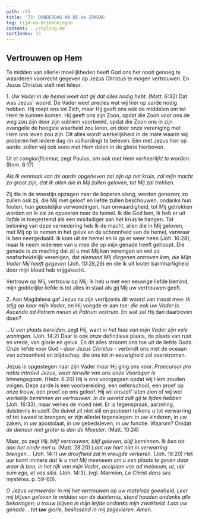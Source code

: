 ```yaml
---
path: /73
title: '73: DONDERDAG NA DE 4e ZONDAG'
tag: tijd-na-driekoningen
content: ../styling.md
sortIndex: 73
---
```


## Vertrouwen op Hem

Te midden van allerlei moeilijkheden heeft God ons het nooit genoeg te waarderen voorrecht gegeven op Jezus Christus te mogen vertrouwen. En Jezus Christus stelt niet teleur.

1\. _Uw Vader in de hemel weet dat gij dat alles nodig hebt._ (Matt. 6:32) Dat was Jezus' woord. De Vader weet precies wat wij hier op aarde nodig hebben. Hij roept ons tot Zich, maar Hij geeft ons ook de middelen om tot Hem te kunnen komen. Hij geeft ons zijn Zoon, opdat die Zoon voor ons de weg zou zijn door zijn subliem voorbeeld, opdat die Zoon ons in zijn evangelie de hoogste waarheid zou leren, en door onze vereniging met Hem ons leven zou zijn. Dit alles wordt werkelijkheid in de mate waarin wij proberen het iedere dag (in volharding) te beleven. Eén met Jezus hier op aarde: zullen wij ook eens met Hem delen in de glorie hierboven.

_Ut et conglorificemur,_ zegt Paulus, _om ook met Hem verheerlijkt te worden._ (Rom. 8:17)

_Als Ik eenmaal van de aarde opgeheven zal zijn op het kruis, zal mijn macht zo groot zijn, dat Ik allen die in Mij zullen geloven, tot Mij zal trekken._

Zij die in de woestijn opzagen naar de koperen slang, werden genezen; zo zullen ook zij, die Mij met geloof en liefde zullen beschouwen, ondanks hun fouten, hun geestelijke verwondingen, hun onwaardigheid, tot Mij getrokken worden en Ik zal ze opvoeren naar de hemel. Ik die God ben, Ik heb er _uit liefde_ in toegestemd als een misdadiger aan het kruis te hangen. Tot beloning van deze vernedering heb Ik de macht, allen die in Mij geloven, met Mij op te nemen in het geluk en de schoonheid van de hemel, vanwaar Ik ben neergedaald. Ik kom uit de hemel en Ik ga er weer heen (Joh. 16:28), maar Ik neem iedereen van u mee die op mijn genade heeft gehoopt. Die genade is zo machtig dat zij u met Mij kan verenigen en wel zo onafscheidelijk verenigen, dat _niemand Mij diegenen ontroven kan, die Mijn Vader Mij heeft gegeven_ (Joh. 10:28,29) en die Ik uit louter barmhartigheid door mijn bloed heb vrijgekocht.

Vertrouw op Mij, vertrouw op Mij; Ik heb u met een eeuwige liefde bemind, mijn goddelijke liefde is tot alles in staat als gij Mij uw vertrouwen geeft.

2\. Aan Magdalena gaf Jezus na zijn verrijzenis dit woord van troost mee: _Ik stijg op naar mijn Vader_, en Hij voegde er aan toe: _die ook uw Vader is_. _Ascendo ad Patrem meum et Patrum vestrum_. En wat zal Hij dan daarboven doen?

_...U een plaats bereiden,_ zegt Hij, want _in het huis van mijn Vader zijn vele woningen._ (Joh. 14:2) Daar is ook _onze_ definitieve plaats, de plaats van rust en vrede, van glorie en geluk. En dit alles stroomt ons toe uit de liefde Gods. Onze liefde voor God - _door Jezus Christus_ - verbindt ons met de oceaan van schoonheid en blijdschap, die ons tot in eeuwigheid zal overstromen.

Jezus is opgestegen naar zijn Vader maar Hij ging ons voor. _Praecursor pro nobis introïvit Jezus_, _waar terwille van ons onze Voorloper is binnengegaan._ (Hebr. 6:20) Hij is ons voorgegaan opdat wij Hem zouden volgen. Deze aarde is een voorbereiding, een oefenschool, een proef op onze trouw, een proef op ons geloof. Hij wil onszelf laten zien of wij wel werkelijk _beminnen en vertrouwen_. _In de wereld zult gij te lijden hebben_ (Joh. 16:33), maar verlies de moed niet. Er is tegenspraak, aarzeling, duisternis in uzelf. De duivel zit niet stil en probeert telkens u tot verwarring of tot kwaad te brengen; er zijn allerlei tegenslagen: in uw kinderen, in uw zaken, in uw apostolaat, in uw gebedsleven, in uw functie. Waarom? Omdat _de dienaar niet groter is dan de Meester_. (Matt. 10:24)

Maar, zo zegt Hij: _blijf vertrouwen, blijf geloven, blijf beminnen_. _Ik ben tot aan het einde met u._ (Matt. 28:20) _Laat uw hart niet in verwarring brengen..._ (Joh. 14:1) _uw droefheid zal in vreugde verkeren._ (Joh. 16:20) Het uur komt immers _dat Ik u met Mij meeneem om u een plaats te geven daar waar Ik ben, in het rijk van mijn Vader_, _accipiam vos ad meipsum, ut, ubi sum ego, et vos sitis_. (Joh. 14:3), (vgl. Marmion, _Le Christ dans ses mystères_. p. 59-60).

_O Jezus vermeerder in mij het vertrouwen op uw mateloze goedheid. Leer mij blijven geloven te midden van de duisternis, stand houden ondanks alle bekoringen; u trouw blijven in mijn liefde ondanks mijn zwakheid. Laat uw genade... tot __uw__ glorie, beslissend in mij zegevieren. Amen._
